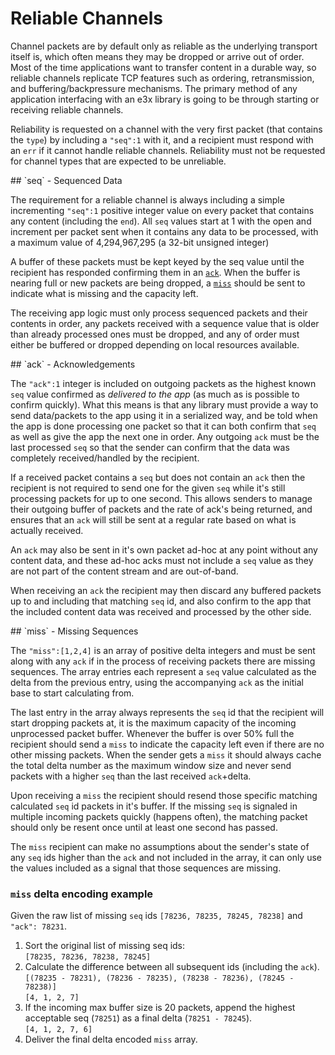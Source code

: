 Reliable Channels
=================

Channel packets are by default only as reliable as the underlying transport itself is, which often means they may be dropped or arrive out of order.  Most of the time applications want to transfer content in a durable way, so reliable channels replicate TCP features such as ordering, retransmission, and buffering/backpressure mechanisms. The primary method of any application interfacing with an e3x library is going to be through starting or receiving reliable channels.

Reliability is requested on a channel with the very first packet (that contains the `type`) by including a `"seq":1` with it, and a recipient must respond with an `err` if it cannot handle reliable channels.  Reliability must not be requested for channel types that are expected to be unreliable.

<a name="seq" />
## `seq` - Sequenced Data

The requirement for a reliable channel is always including a simple incrementing `"seq":1` positive integer value on every packet that contains any content (including the `end`). All `seq` values start at 1 with the open and increment per packet sent when it contains any data to be processed, with a maximum value of 4,294,967,295 (a 32-bit unsigned integer)

A buffer of these packets must be kept keyed by the seq value until the recipient has responded confirming them in an [`ack`](#ack). When the buffer is nearing full or new packets are being dropped, a [`miss`](#miss) should be sent to indicate what is missing and the capacity left.

The receiving app logic must only process sequenced packets and their contents in order, any packets received with a sequence value that is older than already processed ones must be dropped, and any of order must either be buffered or dropped depending on local resources available.  

<a name="ack" />
## `ack` - Acknowledgements

The `"ack":1` integer is included on outgoing packets as the highest known `seq` value confirmed as *delivered to the app* (as much as is possible to confirm quickly). What this means is that any library must provide a way to send data/packets to the app using it in a serialized way, and be told when the app is done processing one packet so that it can both confirm that `seq` as well as give the app the next one in order. Any outgoing `ack` must be the last processed `seq` so that the sender can confirm that the data was completely received/handled by the recipient.

If a received packet contains a `seq` but does not contain an `ack` then the recipient is not required to send one for the given `seq` while it's still processing packets for up to one second.  This allows senders to manage their outgoing buffer of packets and the rate of ack's being returned, and ensures that an `ack` will still be sent at a regular rate based on what is actually received.

An `ack` may also be sent in it's own packet ad-hoc at any point without any content data, and these ad-hoc acks must not include a `seq` value as they are not part of the content stream and are out-of-band.

When receiving an `ack` the recipient may then discard any buffered packets up to and including that matching `seq` id, and also confirm to the app that the included content data was received and processed by the other side.

<a name="miss" />
## `miss` - Missing Sequences

The `"miss":[1,2,4]` is an array of positive delta integers and must be sent along with any `ack` if in the process of receiving packets there are missing sequences. The array entries each represent a `seq` value calculated as the delta from the previous entry, using the accompanying `ack` as the initial base to start calculating from.

The last entry in the array always represents the `seq` id that the recipient will start dropping packets at, it is the maximum capacity of the incoming unprocessed packet buffer.  Whenever the buffer is over 50% full the recipient should send a `miss` to indicate the capacity left even if there are no other missing packets.  When the sender gets a `miss` it should always cache the total delta number as the maximum window size and never send packets with a higher `seq` than the last received `ack`+delta.

Upon receiving a `miss` the recipient should resend those specific matching calculated `seq` id packets in it's buffer. If the missing `seq` is signaled in multiple incoming packets quickly (happens often), the matching packet should only be resent once until at least one second has passed.

The `miss` recipient can make no assumptions about the sender's state of any `seq` ids higher than the `ack` and not included in the array, it can only use the values included as a signal that those sequences are missing.

### `miss` delta encoding example

Given the raw list of missing `seq` ids `[78236, 78235, 78245, 78238]` and `"ack": 78231`.

1. Sort the original list of missing seq ids:<br/>
   `[78235, 78236, 78238, 78245]`
2. Calculate the difference between all subsequent ids (including the `ack`).<br/>
   `[(78235 - 78231), (78236 - 78235), (78238 - 78236), (78245 - 78238)]`<br/>
   `[4, 1, 2, 7]`
3. If the incoming max buffer size is 20 packets, append the highest acceptable seq (`78251`) as a final delta (`78251 - 78245`).<br/>
   `[4, 1, 2, 7, 6]`
3. Deliver the final delta encoded `miss` array.
